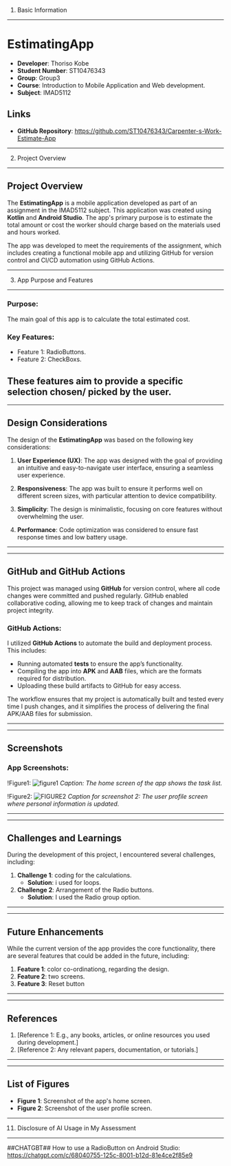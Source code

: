 1. Basic Information
--------------------

# EstimatingApp
- **Developer**: Thoriso Kobe
- **Student Number**: ST10476343
- **Group**: Group3
- **Course**: Introduction to Mobile Application and Web development.
- **Subject**: IMAD5112

## Links
- **GitHub Repository**: https://github.com/ST10476343/Carpenter-s-Work-Estimate-App
---
2. Project Overview
-------------------
## Project Overview

  The **EstimatingApp** is a mobile application developed as part of an assignment in the IMAD5112 subject. This application was created using **Kotlin** and **Android Studio**. The app's primary purpose is to estimate the total amount
  or cost the worker should charge based on the materials  used and hours worked.

The app was developed to meet the requirements of the assignment, which includes creating a functional mobile app and utilizing GitHub for version control and CI/CD automation using GitHub Actions.

---

3. App Purpose and Features
---------------------------
### Purpose:
The main goal of this app is to calculate the total estimated cost. 

### Key Features:
- Feature 1: RadioButtons.
- Feature 2: CheckBoxs.

These features aim to provide a specific selection chosen/ picked by the user.
---
------------------------
## Design Considerations

The design of the **EstimatingApp** was based on the following key considerations:

1. **User Experience (UX)**: The app was designed with the goal of providing an intuitive and easy-to-navigate user interface, ensuring a seamless user experience.
   
2. **Responsiveness**: The app was built to ensure it performs well on different screen sizes, with particular attention to device compatibility.
   
3. **Simplicity**: The design is minimalistic, focusing on core features without overwhelming the user.
   
4. **Performance**: Code optimization was considered to ensure fast response times and low battery usage.

---
----------------------------------------
## GitHub and GitHub Actions

This project was managed using **GitHub** for version control, where all code changes were committed and pushed regularly. GitHub enabled collaborative coding, allowing me to keep track of changes and maintain project integrity.

### GitHub Actions:
I utilized **GitHub Actions** to automate the build and deployment process. This includes:

- Running automated **tests** to ensure the app’s functionality.
- Compiling the app into **APK** and **AAB** files, which are the formats required for distribution.
- Uploading these build artifacts to GitHub for easy access.

The workflow ensures that my project is automatically built and tested every time I push changes, and it simplifies the process of delivering the final APK/AAB files for submission.

---
---------------------------
## Screenshots

### App Screenshots:
!Figure1: ![figure1](https://github.com/user-attachments/assets/d16a2468-5f4a-4f1f-af36-c6633d14d94a)
*Caption: The home screen of the app shows the task list.*

!Figure2: ![FIGURE2](https://github.com/user-attachments/assets/8a14471e-53f0-4cd0-b577-89ed68c53713)
*Caption for screenshot 2: The user profile screen where personal information is updated.*

---
---------------------------
## Challenges and Learnings

During the development of this project, I encountered several challenges, including:

1. **Challenge 1**: coding for the calculations.
   - **Solution**: i used for loops.
2. **Challenge 2**: Arrangement of the Radio buttons. 
   - **Solution**: I used the Radio group option.
---
----------------------
## Future Enhancements

While the current version of the app provides the core functionality, there are several features that could be added in the future, including:

1. **Feature 1**: color co-ordinationg, regarding the design.
2. **Feature 2**: two screens.
3. **Feature 3**: Reset button
---
-------------
## References

1. [Reference 1: E.g., any books, articles, or online resources you used during development.]
2. [Reference 2: Any relevant papers, documentation, or tutorials.]

---
-------------------
## List of Figures

- **Figure 1**: Screenshot of the app's home screen.
- **Figure 2**: Screenshot of the user profile screen.
---

11. Disclosure of AI Usage in My Assessment
-------------------------------------------
##CHATGBT##
How to use a RadioButton on Android Studio: https://chatgpt.com/c/68040755-125c-8001-b12d-81e4ce2f85e9
